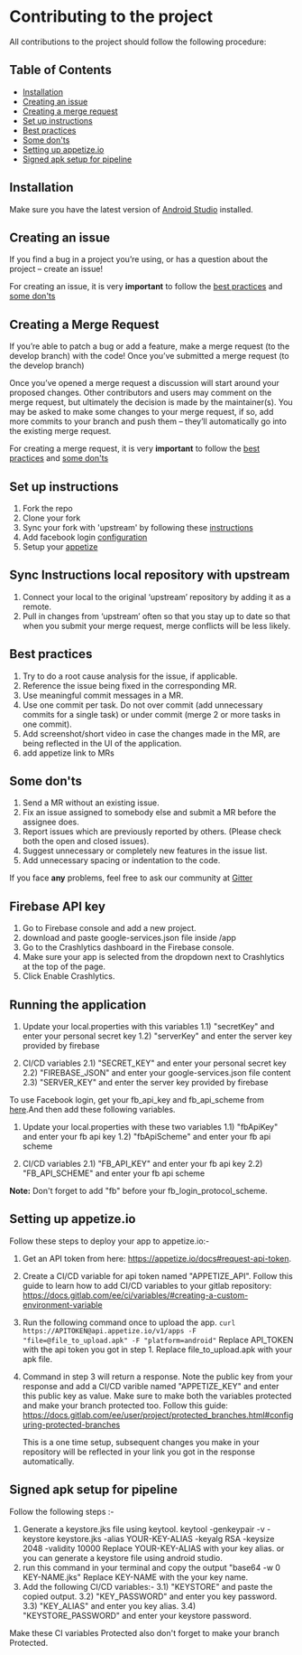 # Contributing to the project

All contributions to the project should follow the following procedure:

## Table of Contents

- [Installation](#installation)
- [Creating an issue](#creating-an-issue)
- [Creating a merge request](#creating-a-merge-request)
- [Set up instructions](#set-up-instructions)
- [Best practices](#best-practices)
- [Some don'ts](#some-donts)
- [Setting up appetize.io](setting-up-appetize.io)
- [Signed apk setup for pipeline](#signed-apk-setup-for-pipeline)

## Installation

Make sure you have the latest version of [Android Studio](https://developer.android.com/studio) installed.

## Creating an issue

If you find a bug in a project you’re using, or has a question about the project – create an issue!

For creating an issue, it is very **important** to follow the [best practices](#best-practices) and [some don'ts](#some-donts)

## Creating a Merge Request

If you’re able to patch a bug or add a feature, make a merge request (to the develop branch) with the code! Once you’ve submitted a merge request (to the develop branch)

Once you’ve opened a merge request a discussion will start around your proposed changes. Other contributors and users may comment on the merge request, but ultimately the decision is made by the maintainer(s). You may be asked to make some changes to your merge request, if so, add more commits to your branch and push them – they’ll automatically go into the existing merge request.

For creating a merge request, it is very **important** to follow the [best practices](#best-practices) and [some don'ts](#some-donts)

## Set up instructions

1. Fork the repo
2. Clone your fork
3. Sync your fork with 'upstream' by following these [instructions](#sync-instructions-local-repository-with-upstream)
4. Add facebook login [configuration](#Running-the-application)
5. Setup your [appetize](#Setting-up-appetize.io)

## Sync Instructions local repository with upstream

1. Connect your local to the original ‘upstream’ repository by adding it as a remote.
2. Pull in changes from ‘upstream’ often so that you stay up to date so that when you submit your merge request, merge conflicts will be less likely.

## Best practices

1. Try to do a root cause analysis for the issue, if applicable.
2. Reference the issue being fixed in the corresponding MR.
3. Use meaningful commit messages in a MR.
4. Use one commit per task. Do not over commit (add unnecessary commits for a single task) or under commit (merge 2 or more tasks in one commit).
5. Add screenshot/short video in case the changes made in the MR, are being reflected in the UI of the application.
6. add appetize link to MRs

## Some don'ts

1. Send a MR without an existing issue.
2. Fix an issue assigned to somebody else and submit a MR before the assignee does.
3. Report issues which are previously reported by others. (Please check both the open and closed issues).
4. Suggest unnecessary or completely new features in the issue list.
5. Add unnecessary spacing or indentation to the code.

If you face **any** problems, feel free to ask our community at [Gitter](https://gitter.im/AOSSIE/Agora-Android)

## Firebase API key
1. Go to Firebase console and add a new project.
2. download and paste google-services.json file inside  /app
3. Go to the Crashlytics dashboard in the Firebase console.
4. Make sure your app is selected from the dropdown next to Crashlytics at the top of the page.
5. Click Enable Crashlytics.


## Running the application
1) Update your local.properties with this variables
      1.1) "secretKey" and enter your personal secret key
      1.2) "serverKey" and enter the server key provided by firebase
      
2) CI/CD variables
      2.1) "SECRET_KEY" and enter your personal secret key
      2.2) "FIREBASE_JSON" and enter your google-services.json file content
      2.3) "SERVER_KEY" and enter the server key provided by firebase
      
To use Facebook login, get your fb_api_key and fb_api_scheme from [here](https://developers.facebook.com/apps/).And then add these following variables.
   1) Update your local.properties with these two variables
      1.1) "fbApiKey" and enter your fb api key
      1.2) "fbApiScheme" and enter your fb api scheme

   2) CI/CD variables
      2.1) "FB_API_KEY" and enter your fb api key
      2.2) "FB_API_SCHEME" and enter your fb api scheme

**Note:** Don't forget to add "fb" before your fb_login_protocol_scheme.

## Setting up appetize.io

Follow these steps to deploy your app to appetize.io:-

1. Get an API token from here: https://appetize.io/docs#request-api-token.
2. Create a CI/CD variable for api token named "APPETIZE_API".
    Follow this guide to learn how to add CI/CD variables to your gitlab repository: https://docs.gitlab.com/ee/ci/variables/#creating-a-custom-environment-variable
3. Run the following command once to upload the app.
    ```curl https://APITOKEN@api.appetize.io/v1/apps -F "file=@file_to_upload.apk" -F "platform=android"```
    Replace API_TOKEN with the api token you got in step 1.
    Replace file_to_upload.apk with your apk file.
4. Command in step 3 will return a response. Note the public key from your response and add  a CI/CD varible named "APPETIZE_KEY" and enter this public key as value.
    Make sure to make both the variables protected and make your branch protected too. Follow this guide: https://docs.gitlab.com/ee/user/project/protected_branches.html#configuring-protected-branches

    This is a one time setup, subsequent changes you make in your repository will be reflected in your link you got in the response automatically.

## Signed apk setup for pipeline

Follow the following steps :-

   1) Generate a keystore.jks file using keytool. keytool -genkeypair -v -keystore keystore.jks -alias YOUR-KEY-ALIAS -keyalg RSA -keysize 2048 -validity 10000 Replace YOUR-KEY-ALIAS with your key alias.
      or you can generate a keystore file using android studio.
   2) run this command in your terminal and copy the output  "base64 -w 0 KEY-NAME.jks" Replace KEY-NAME with the your key name.
   3) Add the following CI/CD variables:-
      3.1) "KEYSTORE" and paste the copied output.
      3.2) "KEY_PASSWORD" and enter you key password.
      3.3) "KEY_ALIAS" and enter you key alias.
      3.4) "KEYSTORE_PASSWORD" and enter your keystore password.

   Make these CI variables Protected also don't forget to make your branch Protected.